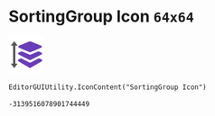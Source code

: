 # SortingGroup Icon `64x64`
<img src="/img/SortingGroup%20Icon.png" width=64 height=64>

``` CSharp
EditorGUIUtility.IconContent("SortingGroup Icon")
```
```
-3139516078901744449
```
